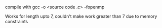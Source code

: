 compile with 
gcc -o <binary> <source code .c> -fopenmp

Works for length upto 7, couldn't make work greater than 7 due to memory constraints
